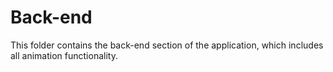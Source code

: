 # Back-end

This folder contains the back-end section of the application, which includes all animation functionality.
